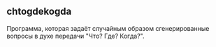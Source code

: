 chtogdekogda
------------

Программа, которая задаёт случайным образом сгенерированные вопросы в духе передачи "Что? Где? Когда?".
